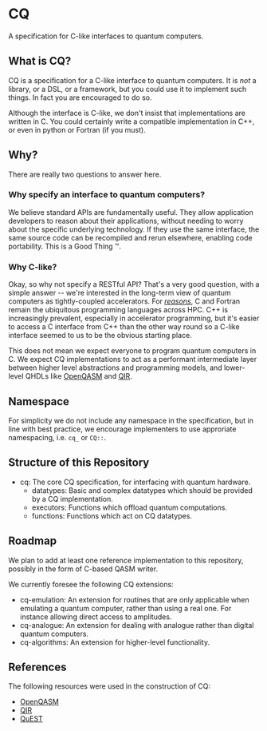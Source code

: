 # CQ

A specification for C-like interfaces to quantum computers.

## What is CQ?

CQ is a specification for a C-like interface to quantum computers. It is _not_ a library, or a DSL, or a framework, but you could use it to implement such things. In fact you are encouraged to do so. 

Although the interface is C-like, we don't insist that implementations are written in C. You could certainly write a compatible implementation in C++, or even in python or Fortran (if you must).

## Why?

There are really two questions to answer here.

### Why specify an interface to quantum computers?

We believe standard APIs are fundamentally useful. They allow application developers to reason about their applications, without needing to worry about the specific underlying technology. If they use the same interface, the same source code can be recompiled and rerun elsewhere, enabling code portability. This is a Good Thing :tm:.

### Why C-like?

Okay, so why not specify a RESTful API? That's a very good question, with a simple answer -- we're interested in the long-term view of quantum computers as tightly-coupled accelerators. For _[reasons](https://www.mpi-forum.org/)_, C and Fortran remain the ubiquitous programming languages across HPC. C++ is increasingly prevalent, especially in accelerator programming, but it's easier to access a C interface from C++ than the other way round so a C-like interface seemed to us to be the obvious starting place.

This does not mean we expect everyone to program quantum computers in C. We expect CQ implementations to act as a performant intermediate layer between higher level abstractions and programming models, and lower-level QHDLs like [OpenQASM](https://openqasm.com/) and [QIR](https://www.qir-alliance.org/).

## Namespace

For simplicity we do not include any namespace in the specification, but in line with best practice, we encourage implementers to use approriate namespacing, i.e. `cq_` or `CQ::`.

## Structure of this Repository

- cq: The core CQ specification, for interfacing with quantum hardware.
  - datatypes: Basic and complex datatypes which should be provided by a CQ implementation.
  - executors: Functions which offload quantum computations.
  - functions: Functions which act on CQ datatypes.

## Roadmap

We plan to add at least one reference implementation to this repository, possibly in the form of C-based QASM writer.

We currently foresee the following CQ extensions:

- cq-emulation: An extension for routines that are only applicable when emulating a quantum computer, rather than using a real one. For instance allowing direct access to amplitudes.
- cq-analogue: An extension for dealing with analogue rather than digital quantum computers.
- cq-algorithms: An extension for higher-level functionality.

## References

The following resources were used in the construction of CQ:

- [OpenQASM](https://openqasm.com/)
- [QIR](https://www.qir-alliance.org/)
- [QuEST](https://quest.qtechtheory.org/)
